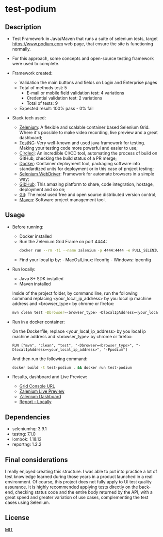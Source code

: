# test-podium

## Description

- Test Framework in Java/Maven that runs a suite of selenium tests, target https://www.podium.com web page, that ensure the site is functioning normally.

- For this approach, some concepts and open-source testing framework were used to complete.

- Framework created:
    - Validation the main buttons and fields on Login and Enterprise pages
    - Total of methods test: 5 
        - E-mail or mobile field validation test: 4 variations
        - Credential validation test: 2 variations
        - Total of tests: 9
    - Expected result: 100% pass - 0% fail

- Stack tech used:

    - [Zelenium](https://github.com/zalando/zalenium): A flexible and scalable container based Selenium Grid. Where it's possible to make video recording, live preview and a great dashboard;
    - [TestNG](https://testng.org/doc/TestNG): Very well-known and used java framework for testing. Making your testing code more powerful and easier to use;
    - [Circleci](https://circleci.com): An incredible CI/CD tool, automating the process of build on GitHub, checking the build status of a PR merge;
    - [Docker](https://www.docker.com): Container deployment tool, packaging software into standardized units for deployment or in this case of project testing;
    - [Selenium WebDriver](https://www.selenium.dev): Framework for automate browsers in a simple way;
    - [GibHub](https://github.com): This amazing platform to share, code integration, hostage, deployment and so on;
    - [Git](https://git-scm.com): The most used free and open source distributed version control;
    - [Maven](https://maven.apache.org): Software project management tool.
    
## Usage

- Before running:
    
    - Docker installed
    - Run the Zelenium Grid Frame on port 4444:
        ```bash
        docker run --rm -ti --name zalenium -p 4444:4444 -e PULL_SELENIUM_IMAGE=true -v /var/run/docker.sock:/var/run/docker.sock -v /tmp/videos:/home/seluser/videos --privileged dosel/zalenium start
        ```
    - Find your local ip by:
            - MacOs/Linux: ifconfig
            - Windows: ipconfig

- Run locally:

    - Java 8+ SDK installed
    - Maven installed
    
    Inside of the project folder, by command line, run the following command replacing <your_local_ip_address> by you local ip machine address and <browser_type> by chrome or firefox:

    ```bash
    mvn clean test -Dbrowser=<browser_type> -DlocalIpAddress=<your_local_ip_address> -Ppodium
    ```
   
- Run in a docker container:

    On the Dockerfile, replace <your_local_ip_address> by you local ip machine address and <browser_type> by chrome or firefox:
     
    ```batch
    RUN ["mvn", "clean", "test", "-Dbrowser=<browser_type>", "-DlocalIpAddress=<your_local_ip_address>", "-Ppodium"]
    ```   
  
    And then run the following command:

    ```bash
    docker build -t test-podium . && docker run test-podium
    ```

- Results, dashboard and Live Preview:

    - [Grid Console URL](http://localhost:4444/grid/console)
    - [Zalenium Live Preview](http://localhost:4444/grid/admin/live?only_active_sessions=true&refresh=60)
    - [Zalenium Dashboard](http://localhost:4444/dashboard/)
    - [Report - Locally](http://localhost:63342/test-podium/target/surefire-reports/html/index.html)

## Dependencies
- seleniumhq: 3.9.1
- testng: 7.1.0
- lombok: 1.18.12
- reportng: 1.2.2

## Final considerations
I really enjoyed creating this structure. I was able to put into practice a lot of test knowledge learned during those years in a product launched in a real environment. Of course, this project does not fully apply to UI test quality assurance. It is highly recommended applying tests directly on the back-end, checking status code and the entire body returned by the API, with a great speed and greater variation of use cases, complementing the test cases using Selenium.

## License
[MIT](https://choosealicense.com/licenses/mit/)